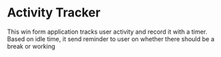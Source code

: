 # Activity Tracker
This win form application tracks user activity and record it with a timer. Based on idle time, it send reminder to user on whether there should be a break or working
